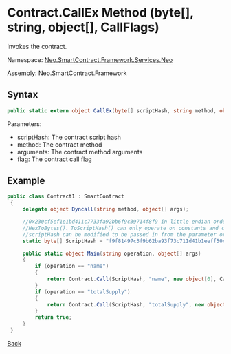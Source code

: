 # Contract.CallEx Method (byte[], string, object[], CallFlags)

Invokes the contract.

Namespace: [Neo.SmartContract.Framework.Services.Neo](../../neo.md)

Assembly:  Neo.SmartContract.Framework

## Syntax

```c#
public static extern object CallEx(byte[] scriptHash, string method, object[] arguments, CallFlags flag)
```

Parameters:

- scriptHash: The contract script hash
- method: The contract method
- arguments: The contract method arguments
- flag: The contract call flag

## Example

```c#
public class Contract1 : SmartContract
 {
     delegate object Dyncall(string method, object[] args);

     //0x230cf5ef1e1bd411c7733fa92bb6f9c39714f8f9 in little endian order
     //HexToBytes()、ToScriptHash() can only operate on constants and cannot be written in the Main method
     //scriptHash can be modified to be passed in from the parameter or read from storage
     static byte[] ScriptHash = "f9f81497c3f9b62ba93f73c711d41b1eeff50c23".HexToBytes();

     public static object Main(string operation, object[] args)
     {
         if (operation == "name")
         {
             return Contract.Call(ScriptHash, "name", new object[0], CallFlags.ReadOnly);
         }
         if (operation == "totalSupply")
         {
             return Contract.Call(ScriptHash, "totalSupply", new object[0], CallFlags.ReadOnly);
         }
         return true;
     }
 }
```



[Back](../Contract.md)